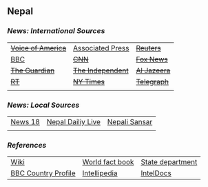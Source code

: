 ## Nepal ##

### _News: International Sources_ ###
|   |   |   |
| --- | --- | --- |
| [~~Voice of America~~]() | [Associated Press](https://apnews.com/hub/Nepal) | [~~Reuters~~]() |
| [BBC](https://www.bbc.com/news/topics/cvenzmgyld1t/nepal) | [~~CNN~~]() | [~~Fox News~~]() |
| [~~The Guardian~~]()  | [~~The Independent~~]() | [~~Al Jazeera~~]() |
| [~~RT~~]() | [~~NY Times~~]() | [~~Telegraph~~]() |
|  |  |  |

### _News: Local Sources_ ###
|   |   |   |
| --- | --- | --- |
| [News 18](https://www.news18.com/newstopics/nepal.html) | [Nepal Dailiy Live](https://www.nepaldailylive.com/) | [Nepali Sansar](https://www.nepalisansar.com/news/) |
|  |  |  |


### _References_ ###
|   |   |   |
| --- | --- | --- |
| [Wiki](https://en.wikipedia.org/wiki/Nepal) | [World fact book](https://www.cia.gov/library/publications/resources/the-world-factbook/geos/np.html) | [State department](https://www.state.gov/countries-areas/nepal/) |
| [BBC Country Profile](https://www.bbc.com/news/world-south-asia-12511455) | [Intellipedia](https://intellipedia.intelink.gov/wiki/Nepal) | [IntelDocs](https://inteldocs.intelink.gov/search/folder?q=Nepal) |
